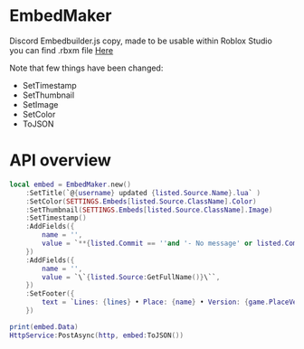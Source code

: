# EmbedMaker
Discord Embedbuilder.js copy, made to be usable within Roblox Studio<br/>
you can find .rbxm file [Here]()<br/>

Note that few things have been changed:<br/>
- SetTimestamp
- SetThumbnail
- SetImage
- SetColor
- ToJSON



# API overview
```lua
local embed = EmbedMaker.new()
	:SetTitle(`@{username} updated {listed.Source.Name}.lua` )
	:SetColor(SETTINGS.Embeds[listed.Source.ClassName].Color)
	:SetThumbnail(SETTINGS.Embeds[listed.Source.ClassName].Image)
	:SetTimestamp()
	:AddFields({
		name = '', 
		value = `**{listed.Commit == ''and '- No message' or listed.Commit}**`, 
	})
	:AddFields({
		name = '', 
		value = `\`{listed.Source:GetFullName()}\``, 
	})	
	:SetFooter({
		text = `Lines: {lines} • Place: {name} • Version: {game.PlaceVersion}`,
	})

print(embed.Data)
HttpService:PostAsync(http, embed:ToJSON())
```
